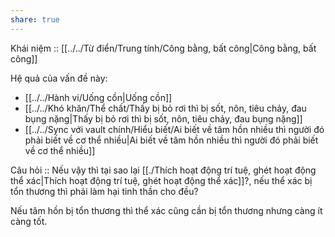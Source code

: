 ```yaml
---
share: true
---
```

Khái niệm :: [[../../Từ điển/Trung tính/Công bằng, bất công|Công bằng, bất công]]

Hệ quả của vấn đề này:
- [[../../Hành vi/Uống cồn|Uống cồn]]
- [[../../Khó khăn/Thể chất/Thấy bị bỏ rơi thì bị sốt, nôn, tiêu chảy, đau bụng nặng|Thấy bị bỏ rơi thì bị sốt, nôn, tiêu chảy, đau bụng nặng]]
- [[../../Sync với vault chính/Hiểu biết/Ai biết về tâm hồn nhiều thì người đó phải biết về cơ thể nhiều|Ai biết về tâm hồn nhiều thì người đó phải biết về cơ thể nhiều]]


Câu hỏi :: Nếu vậy thì tại sao lại [[./Thích hoạt động trí tuệ, ghét hoạt động thể xác|Thích hoạt động trí tuệ, ghét hoạt động thể xác]]?, nếu thể xác bị tổn thương thì phải làm hại tinh thần cho đều?

Nếu tâm hồn bị tổn thương thì thể xác cũng cần bị tổn thương nhưng càng ít càng tốt.